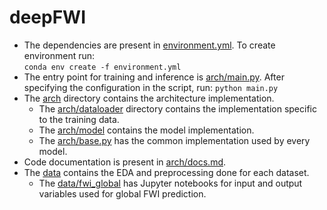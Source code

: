 # deepFWI
* The dependencies are present in [environment.yml](environments.yml). To create environment run:<br>
`conda env create -f environment.yml`
* The entry point for training and inference is [arch/main.py](arch/main.py). After specifying the configuration in the script, run:
`python main.py`
* The [arch](arch) directory contains the architecture implementation.
  * The [arch/dataloader](arch/dataloader) directory contains the implementation specific to the training data.
  * The [arch/model](arch/model) contains the model implementation.
  * The [arch/base.py](arch/base.py) has the common implementation used by every model.
* Code documentation is present in [arch/docs.md](arch/docs.md).
* The [data](data) contains the EDA and preprocessing done for each dataset.
  * The [data/fwi_global](data/fwi_global) has Jupyter notebooks for input and output variables used for global FWI prediction.